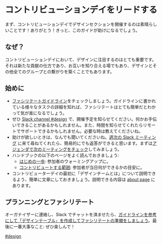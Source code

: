 <!-- # Leading a contribution day -->
# コントリビューションデイをリードする

<!-- First up, thanks for being amazing and taking time to run a design section at your contribution day. This guide hopefully will allow you to do that easily. -->
まず、コントリビューションデイでデザインセクションを開催するのは素晴らしいことです！ありがとう！きっと、このガイドが助けになるでしょう。


<!-- ## Why -->
## なぜ？

<!-- It is really important we have design represented at the contribution days. It is a way for us to get new contributions, to meet each other, and build up the connection between design and all the other groups. -->
コントリビューションデイにおいて、デザインに注目するのはとても重要です。それは新たな貢献の仕方であり、お互いを知り合える場でもあり、デザインとその他全てのグループとの繋がりを築くことでもあります。


<!-- ## Before starting -->
## 始めに

<!-- *   Check the [guidelines on how to facilitate](https://make.wordpress.org/design/handbook/get-involved/leading-a-contribution-day/design-table-facilitator-guidelines/). It’s fairly easy to do and doesn’t require any seniority or special expertise, just check you feel ok with the various tasks detailed in there.
*   Let us know in the [design](https://wordpress.slack.com/messages/C02S78ZAL) Slack that you are going to be doing this. This way we can support you. If you tell us the time we may even be around to support remotely – please ask if you need this.
*   Ask for anything that needs help on. We have [weekly Slack meetings](https://wordpress.slack.com/messages/C02S78ZAL), coming to those and asking for what needs doing and letting us know, would get you instant feedback. [Check the next meeting time in the agenda.](https://make.wordpress.org/meetings/)
*   Familiarise yourself with the following handbook pages:
    *   [First steps](https://make.wordpress.org/design/handbook/get-involved/first-steps/): this will help you get people up and running.
    *   [Areas to contribute](https://make.wordpress.org/design/handbook/get-involved/areas-contribute/): this will help you work out what tasks people can do on the day.
*   Write a few sentences you can say as an introduction about what the design team does, should you get asked to say that at the start of the day. You can find some useful content on our [about page](https://make.wordpress.org/design/handbook/about-the-team/). -->
* [ファシリテートガイドライン](https://make.wordpress.org/design/handbook/get-involved/leading-a-contribution-day/design-table-facilitator-guidelines/)をチェックしましょう。ガイドラインに書かれている様々なタスクの詳細を知れば、ファシリテートはとても簡単だとわかって気が楽になるでしょう。
* ぜひ [Slack channel #design](https://wordpress.slack.com/messages/C02S78ZAL) で、開催予定を知らせてください。何かお手伝いできることがあるかもしれません。また、時間を知らせてくれたらリモートでサポートできるかもしれません。必要な時は教えてくださいね。
* 助けが欲しいときは、なんでも聞いてくださいね。[週次の Slack ミーティング](https://wordpress.slack.com/messages/C02S78ZAL) に来て尋ねてくれたら、簡易的にでも返答ができると思います。まずは[アジェンダで次のミーティングをチェック](https://make.wordpress.org/meetings/)してみましょう。
* ハンドブックの以下のページをよく読んでおきましょう:
	* [はじめの一歩](https://make.wordpress.org/design/handbook/get-involved/first-steps/): 参加者のウォーミングアップに。
	* [コントリビュートする範囲](https://make.wordpress.org/design/handbook/get-involved/areas-contribute/): 参加者が当日何ができるかの目安に。
* コントリビューターデイの最初に「デザインチームとは」について説明できるよう、簡単に文章にしておきましょう。説明できる内容は [about page](https://make.wordpress.org/design/handbook/about-the-team/) にあります。



<!-- ## Planning and Facilitating -->
## プランニングとファシリテート

<!-- Once you contacted the organizers and had a chat in Slack, [use the guidelines as a reference for preparing and facilitating the design table](https://make.wordpress.org/design/handbook/get-involved/leading-a-contribution-day/design-table-facilitator-guidelines/). And most importantly: have fun! -->
オーガナイザーに連絡し、Slack でチャットを済ませたら、[ガイドラインを参考にして「デザインテーブル」を作成してファシリテートの準備をしましょう](https://make.wordpress.org/design/handbook/get-involved/leading-a-contribution-day/design-table-facilitator-guidelines/)。最後に一番大事なこと: ぜひ楽しんで！


[#design](https://make.wordpress.org/design/tag/design/)

